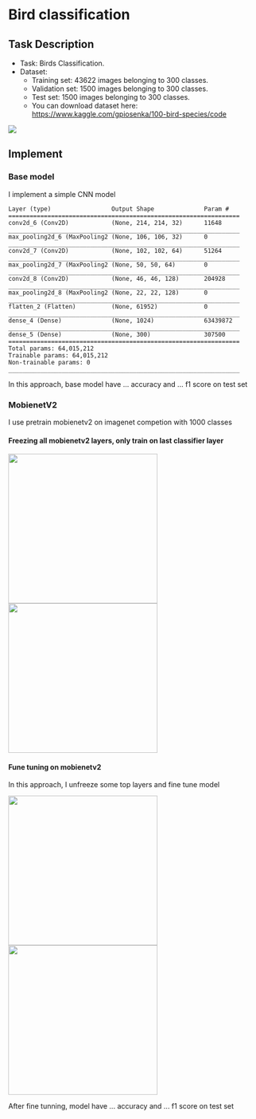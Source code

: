 # Bird classification
## Task Description
- Task: Birds Classification.
- Dataset: 
  + Training set: 43622 images belonging to 300 classes.
  + Validation set: 1500 images belonging to 300 classes.
  + Test set: 1500 images belonging to 300 classes.
  + You can download dataset here: https://www.kaggle.com/gpiosenka/100-bird-species/code

<img src="https://user-images.githubusercontent.com/85773711/135237477-04f35a76-3f97-4acf-a1d8-8cb297ca9039.png"  align="center"/>

## Implement
### Base model
I implement a simple CNN model

<!-- <img src="https://user-images.githubusercontent.com/85773711/135238981-b7e6b363-32ed-4152-8434-fb03d1f5d530.png" width="300" align="center"/> -->
```
Layer (type)                 Output Shape              Param #   
=================================================================
conv2d_6 (Conv2D)            (None, 214, 214, 32)      11648     
_________________________________________________________________
max_pooling2d_6 (MaxPooling2 (None, 106, 106, 32)      0         
_________________________________________________________________
conv2d_7 (Conv2D)            (None, 102, 102, 64)      51264     
_________________________________________________________________
max_pooling2d_7 (MaxPooling2 (None, 50, 50, 64)        0         
_________________________________________________________________
conv2d_8 (Conv2D)            (None, 46, 46, 128)       204928    
_________________________________________________________________
max_pooling2d_8 (MaxPooling2 (None, 22, 22, 128)       0         
_________________________________________________________________
flatten_2 (Flatten)          (None, 61952)             0         
_________________________________________________________________
dense_4 (Dense)              (None, 1024)              63439872  
_________________________________________________________________
dense_5 (Dense)              (None, 300)               307500    
=================================================================
Total params: 64,015,212
Trainable params: 64,015,212
Non-trainable params: 0
_________________________________________________________________
```

In this approach, base model have ... accuracy and ... f1 score on test set
### MobienetV2
I use pretrain mobienetv2 on imagenet competion with 1000 classes
#### Freezing all mobienetv2 layers, only train on last classifier layer


<img src="https://user-images.githubusercontent.com/85773711/135242463-0161722c-48f7-4ba3-9c92-e68c9980bd2c.png" width="300" align="center"/>
<img src="https://user-images.githubusercontent.com/85773711/135242855-6ccbb98d-ab3f-4ca0-9696-6ae9c34b2629.png" width="300" align="center"/>

#### Fune tuning on mobienetv2
In this approach, I unfreeze some top layers and fine tune model 

<img src="https://user-images.githubusercontent.com/85773711/135243776-6ca29053-9a45-4eaa-9a8e-46e9e0b4aedc.png" width="300" align="center"/>
<img src="https://user-images.githubusercontent.com/85773711/135243826-a23e05fe-7d01-46c1-ae94-48dbc2a5b184.png" width="300" align="center"/>

After fine tunning, model have  ... accuracy and ... f1 score on test set
